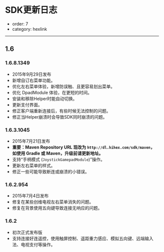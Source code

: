 # SDK更新日志

- order: 7
- category: hexlink

---

## 1.6

### 1.6.8.1349

* 2015年9月29日发布
* 新增自订右菜单功能。
* 优化左右菜单体验，新增防误触、且更容易划出菜单。
* 优化 DpadModule 体验，在更短的时间。
* 安装和移除Helper时能自动切换。
* 更新支付界面。
* 修正客户端重新连接后，有些时候无法控制的问题。
* 修正当Helper崩溃时会导致SDK同时崩溃的问题。

### 1.6.3.1045

* 2015年7月21日发布
* **重要：Maven Repository URL 现改为 `http://dl.hihex.com/sdk/maven`，如使用 Gradle 或 Maven，升级前请更新地址。**
* 支持“手柄模式 (`JoystickGamepadModule`)”操作。
* 更新左右菜单的样式。
* 修正一些可能导致断连或崩溃的小错误。

### 1.6.2.954

* 2015年7月4日发布
* 修复在某些创维电视左右菜单消失的问题。
* 修复在背景使用五向键导致连接无响应的问题。

### 1.6.2

* 初次正式发布版
* 支持连接好连遥控，使用触屏控制、遥距重力感应、模拟五向键、远端输入法、电视支付等操作。

<!--

Please use `git rev-list @ | tail -r | nl` to find out the build-number <=> commit

-->

